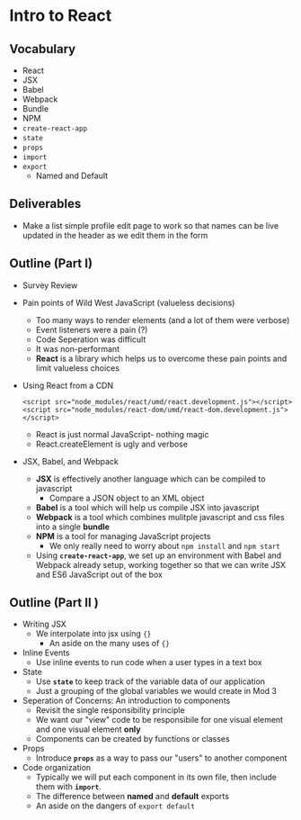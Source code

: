 # Intro to React

## Vocabulary

* React
* JSX
* Babel
* Webpack
* Bundle
* NPM
* `create-react-app`
* `state`
* `props`
* `import`
* `export`
  * Named and Default

## Deliverables

* Make a list simple profile edit page to work so that names can be live updated in the header as we edit them in the form

## Outline (Part I)

- Survey Review

- Pain points of Wild West JavaScript (valueless decisions)

  - Too many ways to render elements (and a lot of them were verbose)
  - Event listeners were a pain (?)
  - Code Seperation was difficult
  - It was non-performant
  - **React** is a library which helps us to overcome these pain points and limit valueless choices

- Using React from a CDN
  ```
  <script src="node_modules/react/umd/react.development.js"></script>
  <script src="node_modules/react-dom/umd/react-dom.development.js"></script>
  ```
  - React is just normal JavaScript- nothing magic
  - React.createElement is ugly and verbose

- JSX, Babel, and Webpack

  - **JSX** is effectively another language which can be compiled to javascript 
    - Compare a JSON object to an XML object
  - **Babel** is a tool which will help us compile JSX into javascript
  - **Webpack** is a tool which combines mulitple javascript and css files into a single **bundle**
  - **NPM** is a tool for managing JavaScript projects
    - We only really need to worry about `npm install` and `npm start`
  - Using **`create-react-app`**, we set up an environment with Babel and Webpack already setup, working together so that we can write JSX and ES6 JavaScript out of the box

## Outline (Part II )

- Writing JSX
  - We interpolate into jsx using `{}`
    - An aside on the many uses of `{}`
- Inline Events
  - Use inline events to run code when a user types in a text box
- State
  - Use **`state`** to keep track of the variable data of our application
  - Just a grouping of the global variables we would create in Mod 3
- Seperation of Concerns: An introduction to components
  - Revisit the single responsibility principle
  - We want our "view" code to be responsibile for one visual element and one visual element **only**
  - Components can be created by functions or classes
- Props
  - Introduce **`props`** as a way to pass our "users" to another component
- Code organization 
  - Typically we will put each component in its own file, then include them with **`import`**.
  - The difference between **named** and **default** exports
  - An aside on the dangers of `export default`